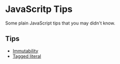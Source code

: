 # JavaScritp Tips

Some plain JavaScript tips that you may didn't know.

## Tips

- [Immutability](immutability)
- [Tagged literal](tagged-literal/index.js)
